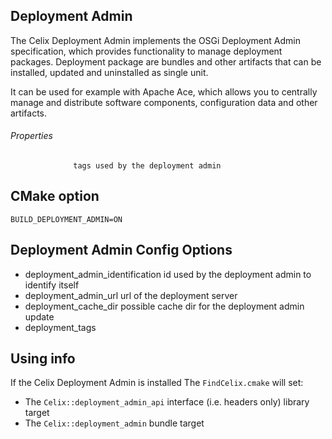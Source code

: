 ## Deployment Admin

The Celix Deployment Admin implements the OSGi Deployment Admin specification, which provides functionality to manage deployment packages. Deployment package are bundles and other artifacts that can be installed, updated and uninstalled as single unit.

It can be used for example with Apache Ace, which allows you to centrally manage and distribute software components, configuration data and other artifacts.

###### Properties
                  tags used by the deployment admin

## CMake option
    BUILD_DEPLOYMENT_ADMIN=ON

## Deployment Admin Config Options

- deployment_admin_identification     id used by the deployment admin to identify itself
- deployment_admin_url                url of the deployment server
- deployment_cache_dir                possible cache dir for the deployment admin update
- deployment_tags

## Using info

If the Celix Deployment Admin is installed The `FindCelix.cmake` will set:
 - The `Celix::deployment_admin_api` interface (i.e. headers only) library target
 - The `Celix::deployment_admin` bundle target
